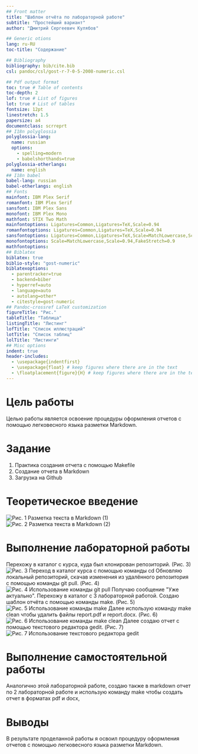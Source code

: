 ```yaml
---
## Front matter
title: "Шаблон отчёта по лабораторной работе"
subtitle: "Простейший вариант"
author: "Дмитрий Сергеевич Кулябов"

## Generic otions
lang: ru-RU
toc-title: "Содержание"

## Bibliography
bibliography: bib/cite.bib
csl: pandoc/csl/gost-r-7-0-5-2008-numeric.csl

## Pdf output format
toc: true # Table of contents
toc-depth: 2
lof: true # List of figures
lot: true # List of tables
fontsize: 12pt
linestretch: 1.5
papersize: a4
documentclass: scrreprt
## I18n polyglossia
polyglossia-lang:
  name: russian
  options:
	- spelling=modern
	- babelshorthands=true
polyglossia-otherlangs:
  name: english
## I18n babel
babel-lang: russian
babel-otherlangs: english
## Fonts
mainfont: IBM Plex Serif
romanfont: IBM Plex Serif
sansfont: IBM Plex Sans
monofont: IBM Plex Mono
mathfont: STIX Two Math
mainfontoptions: Ligatures=Common,Ligatures=TeX,Scale=0.94
romanfontoptions: Ligatures=Common,Ligatures=TeX,Scale=0.94
sansfontoptions: Ligatures=Common,Ligatures=TeX,Scale=MatchLowercase,Scale=0.94
monofontoptions: Scale=MatchLowercase,Scale=0.94,FakeStretch=0.9
mathfontoptions:
## Biblatex
biblatex: true
biblio-style: "gost-numeric"
biblatexoptions:
  - parentracker=true
  - backend=biber
  - hyperref=auto
  - language=auto
  - autolang=other*
  - citestyle=gost-numeric
## Pandoc-crossref LaTeX customization
figureTitle: "Рис."
tableTitle: "Таблица"
listingTitle: "Листинг"
lofTitle: "Список иллюстраций"
lotTitle: "Список таблиц"
lolTitle: "Листинги"
## Misc options
indent: true
header-includes:
  - \usepackage{indentfirst}
  - \usepackage{float} # keep figures where there are in the text
  - \floatplacement{figure}{H} # keep figures where there are in the text
---
```


# Цель работы

Целью работы является освоение процедуры оформления отчетов с помощью легковесного языка разметки Markdown.
# Задание
1. Практика создания отчета с помощью Makefile
2. Создание отчета в Markdown
3. Загрузка на Github

# Теоретическое введение
![Рис. 1 Разметка текста в Markdown (1)](image/pic1.png)
![Рис. 2 Разметка текста в Markdown (2)](image/pic2.png)
# Выполнение лабораторной работы
Перехожу в каталог с курса, куда был клонирован репозиторий. (Рис. 3)
![Рис. 3 Переход в каталог курса с помощью команды cd](image/pic3.png)
Обновляю локальный репозиторий, скачав изменения из удалённого репозитория с помощью команды git pull. (Рис. 4)
![Рис. 4 Использование команды git pull](image/pic4.png)
Получаю сообщение "Уже актуально". Перехожу в каталог с 3 лабораторной работой. Создаю шаблон отчёта с помощью команды make. (Рис. 5)
![Рис. 5 Использование команды make](image/pic5.png)
Далее использую команду make clean чтобы удалить файлы report.pdf и report.docx. (Рис. 6)
![Рис. 6 Использование команды make clean](image/pic6.png)
Далее создаю отчет с помощью текстового редактора gedit. (Рис. 7)
![Рис. 7 Использование текстового редактора gedit](image/pic7.png)
# Выполнение самостоятельной работы
Аналогично этой лабораторной работе, создаю также в markdown отчет по 2 лабораторной работе и использую команду make чтобы создать отчет в форматах pdf и docx, 


# Выводы
В результате проделанной работы я освоил процедуру оформления отчетов с помощью легковесного языка разметки Markdown.
